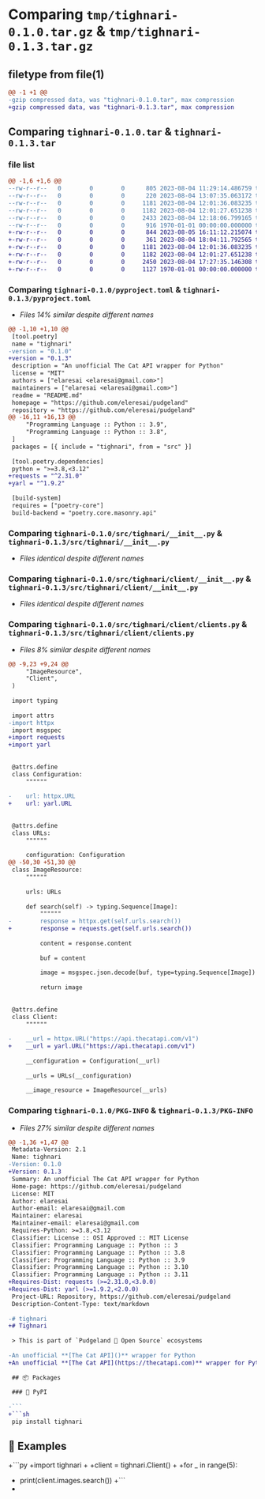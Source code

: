 # Comparing `tmp/tighnari-0.1.0.tar.gz` & `tmp/tighnari-0.1.3.tar.gz`

## filetype from file(1)

```diff
@@ -1 +1 @@
-gzip compressed data, was "tighnari-0.1.0.tar", max compression
+gzip compressed data, was "tighnari-0.1.3.tar", max compression
```

## Comparing `tighnari-0.1.0.tar` & `tighnari-0.1.3.tar`

### file list

```diff
@@ -1,6 +1,6 @@
--rw-r--r--   0        0        0      805 2023-08-04 11:29:14.486759 tighnari-0.1.0/pyproject.toml
--rw-r--r--   0        0        0      220 2023-08-04 13:07:35.063172 tighnari-0.1.0/README.md
--rw-r--r--   0        0        0     1181 2023-08-04 12:01:36.083235 tighnari-0.1.0/src/tighnari/__init__.py
--rw-r--r--   0        0        0     1182 2023-08-04 12:01:27.651238 tighnari-0.1.0/src/tighnari/client/__init__.py
--rw-r--r--   0        0        0     2433 2023-08-04 12:18:06.799165 tighnari-0.1.0/src/tighnari/client/clients.py
--rw-r--r--   0        0        0      916 1970-01-01 00:00:00.000000 tighnari-0.1.0/PKG-INFO
+-rw-r--r--   0        0        0      844 2023-08-05 16:11:12.215074 tighnari-0.1.3/pyproject.toml
+-rw-r--r--   0        0        0      361 2023-08-04 18:04:11.792565 tighnari-0.1.3/README.md
+-rw-r--r--   0        0        0     1181 2023-08-04 12:01:36.083235 tighnari-0.1.3/src/tighnari/__init__.py
+-rw-r--r--   0        0        0     1182 2023-08-04 12:01:27.651238 tighnari-0.1.3/src/tighnari/client/__init__.py
+-rw-r--r--   0        0        0     2450 2023-08-04 17:27:35.146308 tighnari-0.1.3/src/tighnari/client/clients.py
+-rw-r--r--   0        0        0     1127 1970-01-01 00:00:00.000000 tighnari-0.1.3/PKG-INFO
```

### Comparing `tighnari-0.1.0/pyproject.toml` & `tighnari-0.1.3/pyproject.toml`

 * *Files 14% similar despite different names*

```diff
@@ -1,10 +1,10 @@
 [tool.poetry]
 name = "tighnari"
-version = "0.1.0"
+version = "0.1.3"
 description = "An unofficial The Cat API wrapper for Python"
 license = "MIT"
 authors = ["elaresai <elaresai@gmail.com>"]
 maintainers = ["elaresai <elaresai@gmail.com>"]
 readme = "README.md"
 homepage = "https://github.com/eleresai/pudgeland"
 repository = "https://github.com/eleresai/pudgeland"
@@ -16,11 +16,13 @@
     "Programming Language :: Python :: 3.9",
     "Programming Language :: Python :: 3.8",
 ]
 packages = [{ include = "tighnari", from = "src" }]
 
 [tool.poetry.dependencies]
 python = ">=3.8,<3.12"
+requests = "^2.31.0"
+yarl = "^1.9.2"
 
 [build-system]
 requires = ["poetry-core"]
 build-backend = "poetry.core.masonry.api"
```

### Comparing `tighnari-0.1.0/src/tighnari/__init__.py` & `tighnari-0.1.3/src/tighnari/__init__.py`

 * *Files identical despite different names*

### Comparing `tighnari-0.1.0/src/tighnari/client/__init__.py` & `tighnari-0.1.3/src/tighnari/client/__init__.py`

 * *Files identical despite different names*

### Comparing `tighnari-0.1.0/src/tighnari/client/clients.py` & `tighnari-0.1.3/src/tighnari/client/clients.py`

 * *Files 8% similar despite different names*

```diff
@@ -9,23 +9,24 @@
     "ImageResource",
     "Client",
 )
 
 import typing
 
 import attrs
-import httpx
 import msgspec
+import requests
+import yarl
 
 
 @attrs.define
 class Configuration:
     """"""
 
-    url: httpx.URL
+    url: yarl.URL
 
 
 @attrs.define
 class URLs:
     """"""
 
     configuration: Configuration
@@ -50,30 +51,30 @@
 class ImageResource:
     """"""
 
     urls: URLs
 
     def search(self) -> typing.Sequence[Image]:
         """"""
-        response = httpx.get(self.urls.search())
+        response = requests.get(self.urls.search())
 
         content = response.content
 
         buf = content
 
         image = msgspec.json.decode(buf, type=typing.Sequence[Image])
 
         return image
 
 
 @attrs.define
 class Client:
     """"""
 
-    __url = httpx.URL("https://api.thecatapi.com/v1")
+    __url = yarl.URL("https://api.thecatapi.com/v1")
 
     __configuration = Configuration(__url)
 
     __urls = URLs(__configuration)
 
     __image_resource = ImageResource(__urls)
```

### Comparing `tighnari-0.1.0/PKG-INFO` & `tighnari-0.1.3/PKG-INFO`

 * *Files 27% similar despite different names*

```diff
@@ -1,36 +1,47 @@
 Metadata-Version: 2.1
 Name: tighnari
-Version: 0.1.0
+Version: 0.1.3
 Summary: An unofficial The Cat API wrapper for Python
 Home-page: https://github.com/eleresai/pudgeland
 License: MIT
 Author: elaresai
 Author-email: elaresai@gmail.com
 Maintainer: elaresai
 Maintainer-email: elaresai@gmail.com
 Requires-Python: >=3.8,<3.12
 Classifier: License :: OSI Approved :: MIT License
 Classifier: Programming Language :: Python :: 3
 Classifier: Programming Language :: Python :: 3.8
 Classifier: Programming Language :: Python :: 3.9
 Classifier: Programming Language :: Python :: 3.10
 Classifier: Programming Language :: Python :: 3.11
+Requires-Dist: requests (>=2.31.0,<3.0.0)
+Requires-Dist: yarl (>=1.9.2,<2.0.0)
 Project-URL: Repository, https://github.com/eleresai/pudgeland
 Description-Content-Type: text/markdown
 
-# tighnari
+# Tighnari
 
 > This is part of `Pudgeland 💖 Open Source` ecosystems
 
-An unofficial **[The Cat API]()** wrapper for Python
+An unofficial **[The Cat API](https://thecatapi.com)** wrapper for Python
 
 ## 📦 Packages
 
 ### 🐍 PyPI
 
-```
+```sh
 pip install tighnari
 ```
 
 ## 🔎 Examples
 
+```py
+import tighnari
+
+client = tighnari.Client()
+
+for _ in range(5):
+    print(client.images.search())
+```
+
```

